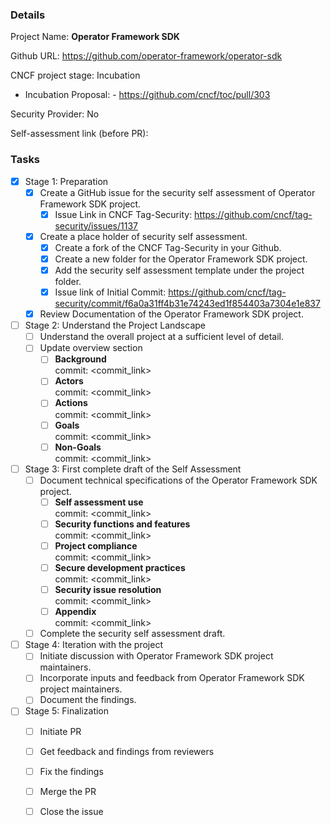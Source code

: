 ### Details
Project Name: **Operator Framework SDK**

Github URL: https://github.com/operator-framework/operator-sdk

CNCF project stage: Incubation 
- Incubation Proposal: - https://github.com/cncf/toc/pull/303

Security Provider: No

Self-assessment link (before PR): 

### Tasks
- [x] Stage 1: Preparation
   - [x] Create a GitHub issue for the security self assessment of Operator Framework SDK project.
      - [x] Issue Link in CNCF Tag-Security: https://github.com/cncf/tag-security/issues/1137
   - [x] Create a place holder of security self assessment.
      - [x] Create a fork of the CNCF Tag-Security in your Github.
      - [x] Create a new folder for the Operator Framework SDK project.
      - [x] Add the security self assessment template under the project folder.
      - [x] Issue link of Initial Commit: https://github.com/cncf/tag-security/commit/f6a0a31ff4b31e74243ed1f854403a7304e1e837
   - [x] Review Documentation of the Operator Framework SDK project.
- [ ]  Stage 2: Understand the Project Landscape
   - [ ] Understand the overall project at a sufficient level of detail.
   - [ ] Update overview section
      - [ ] **Background** <br> commit: <commit_link>
      - [ ] **Actors** <br> commit: <commit_link>
      - [ ] **Actions** <br> commit: <commit_link>
      - [ ] **Goals** <br> commit: <commit_link>
      - [ ] **Non-Goals** <br> commit: <commit_link>
- [ ]  Stage 3: First complete draft of the Self Assessment
   - [ ] Document technical specifications of the Operator Framework SDK project.
      - [ ] **Self assessment use** <br> commit: <commit_link>
      - [ ] **Security functions and features** <br> commit: <commit_link>
      - [ ] **Project compliance** <br> commit: <commit_link>
      - [ ] **Secure development practices** <br> commit: <commit_link>
      - [ ] **Security issue resolution** <br> commit: <commit_link>
      - [ ] **Appendix** <br> commit: <commit_link>
   - [ ] Complete the security self assessment draft.

- [ ]  Stage 4: Iteration with the project
   - [ ] Initiate discussion with Operator Framework SDK project maintainers.
   - [ ] Incorporate inputs and feedback from Operator Framework SDK project maintainers.
   - [ ] Document the findings.

- [ ] Stage 5: Finalization
   - [ ] Initiate PR
   - [ ] Get feedback and findings from reviewers
   - [ ] Fix the findings
   - [ ] Merge the PR
   - [ ] Close the issue

